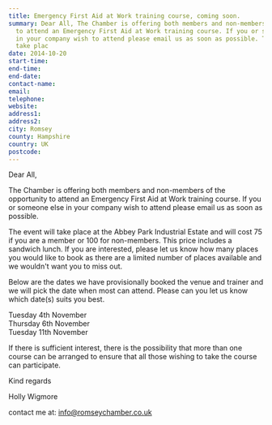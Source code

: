 ```yaml
---
title: Emergency First Aid at Work training course, coming soon.
summary: Dear All, The Chamber is offering both members and non-members of the opportunity
  to attend an Emergency First Aid at Work training course. If you or someone else
  in your company wish to attend please email us as soon as possible. The event will
  take plac
date: 2014-10-20
start-time: 
end-time: 
end-date: 
contact-name: 
email: 
telephone: 
website: 
address1: 
address2: 
city: Romsey
county: Hampshire
country: UK
postcode: 
---
```

Dear All,

The Chamber is offering both members and non-members of the opportunity to attend an Emergency First Aid at Work training course. If you or someone else in your company wish to attend please email us as soon as possible.

The event will take place at the Abbey Park Industrial Estate and will cost 75 if you are a member or 100 for non-members. This price includes a sandwich lunch. If you are interested, please let us know how many places you would like to book as there are a limited number of places available and we wouldn't want you to miss out.

Below are the dates we have provisionally booked the venue and trainer and we will pick the date when most can attend. Please can you let us know which date(s) suits you best.

Tuesday 4th November  
Thursday 6th November  
Tuesday 11th November

If there is sufficient interest, there is the possibility that more than one course can be arranged to ensure that all those wishing to take the course can participate.

Kind regards

Holly Wigmore

contact me at: [info@romseychamber.co.uk](mailto:info@romseychamber.co.uk)


